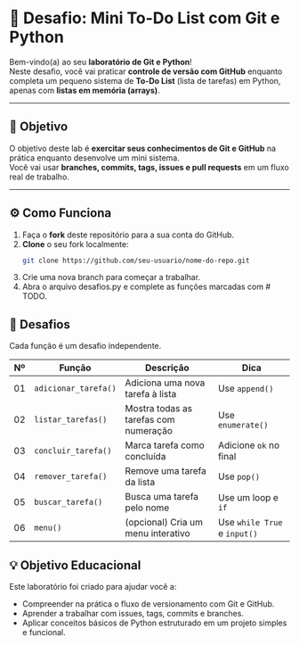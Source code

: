 # 🧩 Desafio: Mini To-Do List com Git e Python

Bem-vindo(a) ao seu **laboratório de Git e Python**!  
Neste desafio, você vai praticar **controle de versão com GitHub** enquanto completa um pequeno sistema de **To-Do List** (lista de tarefas) em Python, apenas com **listas em memória (arrays)**.

---

## 🎯 Objetivo

O objetivo deste lab é **exercitar seus conhecimentos de Git e GitHub** na prática enquanto desenvolve um mini sistema.  
Você vai usar **branches, commits, tags, issues e pull requests** em um fluxo real de trabalho.

---

## ⚙️ Como Funciona

1. Faça o **fork** deste repositório para a sua conta do GitHub.  
2. **Clone** o seu fork localmente:
   ```bash
   git clone https://github.com/seu-usuario/nome-do-repo.git
3. Crie uma nova branch para começar a trabalhar.
4. Abra o arquivo desafios.py e complete as funções marcadas com # TODO.


## 🚀 Desafios
Cada função é um desafio independente.

| Nº | Função               | Descrição                             | Dica                         |
| -- | -------------------- | ------------------------------------- | ---------------------------- |
| 01 | `adicionar_tarefa()` | Adiciona uma nova tarefa à lista      | Use `append()`               |
| 02 | `listar_tarefas()`   | Mostra todas as tarefas com numeração | Use `enumerate()`            |
| 03 | `concluir_tarefa()`  | Marca tarefa como concluída           | Adicione `ok` no final       |
| 04 | `remover_tarefa()`   | Remove uma tarefa da lista            | Use `pop()`                  |
| 05 | `buscar_tarefa()`    | Busca uma tarefa pelo nome            | Use um loop e `if`           |
| 06 | `menu()`             | (opcional) Cria um menu interativo    | Use `while True` e `input()` |

## 💡 Objetivo Educacional

Este laboratório foi criado para ajudar você a:

* Compreender na prática o fluxo de versionamento com Git e GitHub.
* Aprender a trabalhar com issues, tags, commits e branches.
* Aplicar conceitos básicos de Python estruturado em um projeto simples e funcional.